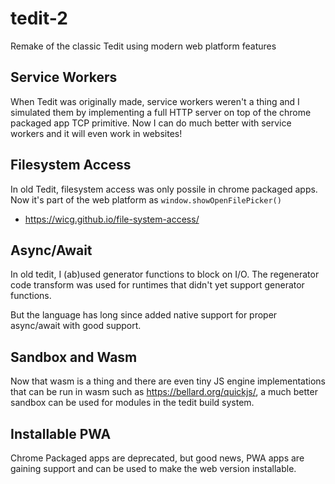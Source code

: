 # tedit-2

Remake of the classic Tedit using modern web platform features

## Service Workers

When Tedit was originally made, service workers weren't a thing and I simulated them by implementing a full HTTP server on top of the chrome packaged app TCP primitive.  Now I can do much better with service workers and it will even work in websites!

## Filesystem Access

In old Tedit, filesystem access was only possile in chrome packaged apps.  Now it's part of the web platform as `window.showOpenFilePicker()`

- https://wicg.github.io/file-system-access/

## Async/Await

In old tedit, I (ab)used generator functions to block on I/O.  The regenerator code transform was used for runtimes that didn't yet support generator functions.

But the language has long since added native support for proper async/await with good support.

## Sandbox and Wasm

Now that wasm is a thing and there are even tiny JS engine implementations that can be run in wasm such as https://bellard.org/quickjs/, a much better sandbox can be used for modules in the tedit build system.

## Installable PWA

Chrome Packaged apps are deprecated, but good news, PWA apps are gaining support and can be used to make the web version installable.
